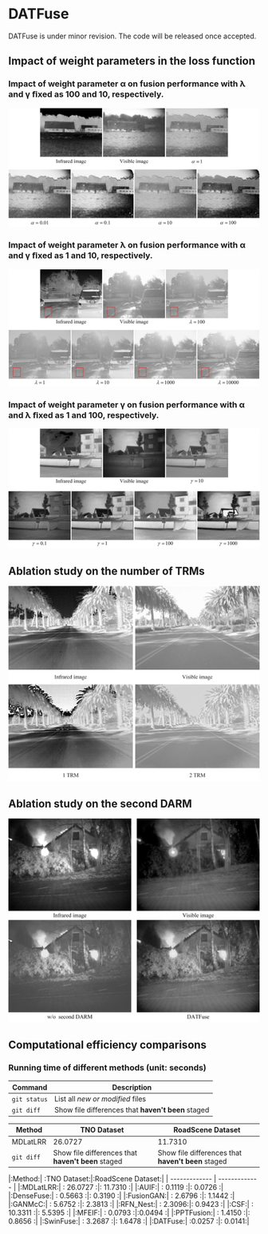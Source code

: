 # DATFuse
DATFuse is under minor revision. The code will be released once accepted.


## Impact of weight parameters in the loss function

### Impact of weight parameter α on fusion performance with λ and γ ﬁxed as 100 and 10, respectively. 
![Image text](https://github.com/tthinking/DATFuse/blob/main/imgs/alpha.jpg)

### Impact of weight parameter λ on fusion performance with α and γ ﬁxed as 1 and 10, respectively.
![Image text](https://github.com/tthinking/DATFuse/blob/main/imgs/lambda.jpg)

### Impact of weight parameter γ on fusion performance with α and λ ﬁxed as 1 and 100, respectively.
![Image text](https://github.com/tthinking/DATFuse/blob/main/imgs/gamma.jpg)


## Ablation study on the number of TRMs
![Image text](https://github.com/tthinking/DATFuse/blob/main/imgs/ablationTRM.jpg)

## Ablation study on the second DARM
![Image text](https://github.com/tthinking/DATFuse/blob/main/imgs/woSecondDARM.jpg)


## Computational efficiency comparisons

### Running time of different methods (unit: seconds)

| Command | Description |
| --- | --- |
| `git status` | List all *new or modified* files |
| `git diff` | Show file differences that **haven't been** staged |

| Method | TNO Dataset | RoadScene Dataset |
| --- | --- | --- |
| MDLatLRR | 26.0727 | 11.7310 |
| `git diff` | Show file differences that **haven't been** staged | Show file differences that **haven't been** staged |


|:Method:|	:TNO Dataset:|:RoadScene Dataset:|
| ------------- | ------------- |
|:MDLatLRR:|	:	26.0727 :|:	11.7310 :|
|:AUIF:|	:	0.1119 :|:	0.0726 :|
|:DenseFuse:|	:	0.5663 :|:	0.3190 :|
|:FusionGAN:|	:	2.6796 :|:	1.1442 :|
|:GANMcC:|	:	5.6752 :|:	2.3813 :|
|:RFN_Nest:|	:	2.3096:|: 	0.9423 :|
|:CSF:|	:	10.3311 :|:	5.5395 :|
|:MFEIF:|	:	0.0793 	:|:0.0494 :|
|:PPTFusion:|	:	1.4150 :|:	0.8656 :|
|:SwinFuse:|	:	3.2687 :|:	1.6478 :|
|:DATFuse:|	:0.0257 :|:	0.0141:|
